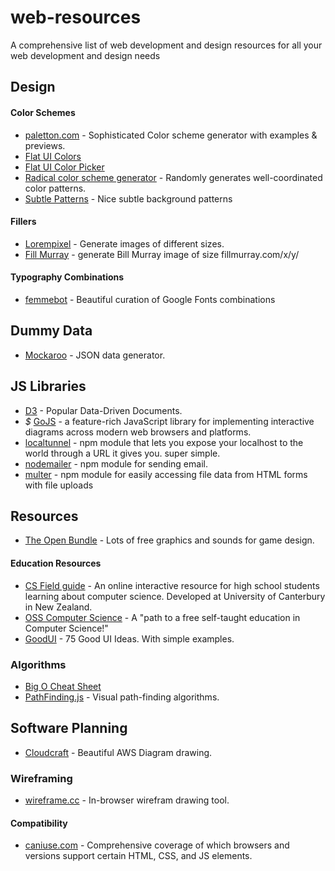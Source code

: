 # web-resources
A comprehensive list of web development and design resources for all your web development and design needs

## Design
#### Color Schemes
+ <a href="http://paletton.com/">paletton.com</a> - Sophisticated Color scheme generator with examples & previews.
+ <a href="http://www.materialui.co/flatuicolors">Flat UI Colors</a>
+ <a href="http://www.flatuicolorpicker.com/">Flat UI Color Picker</a>
+ <a href="http://www.coolors.co/">Radical color scheme generator</a> - Randomly generates well-coordinated color patterns.
+ <a href="http://subtlepatterns.com/">Subtle Patterns</a> - Nice subtle background patterns

#### Fillers
+ <a href="http://lorempixel.com/">Lorempixel</a> - Generate images of different sizes.
+ <a href="http://fillmurray.com/">Fill Murray</a> - generate Bill Murray image of size fillmurray.com/x/y/

#### Typography Combinations
+ <a href='http://femmebot.github.io/google-type/'>femmebot</a> - Beautiful curation of Google Fonts combinations
## Dummy Data
+ <a href="https://www.mockaroo.com/">Mockaroo</a> - JSON data generator.

## JS Libraries
+ <a href="http://d3.js">D3</a> - Popular Data-Driven Documents.
+ _$_ <a href="http://gojs.net">GoJS</a> - a feature-rich JavaScript library for implementing interactive diagrams across modern web browsers and platforms.
+ <a href="https://localtunnel.me">localtunnel</a> - npm module that lets you expose your localhost to the world through a URL it gives you. super simple.
+ <a href="https://github.com/nodemailer/nodemailer">nodemailer</a> - npm module for sending email.
+ <a href="https://github.com/expressjs/multer">multer</a> - npm module for easily accessing file data from HTML forms with file uploads

## Resources
+ <a href="http://open.commonly.cc/">The Open Bundle</a> - Lots of free graphics and sounds for game design.

#### Education Resources
+ <a href="http://www.csfieldguide.org.nz/">CS Field guide</a> - An online interactive resource for high school students learning about computer science. Developed at University of Canterbury in New Zealand.
+ <a href="https://github.com/open-source-society/computer-science"> OSS Computer Science</a> - A "path to a free self-taught education in Computer Science!"
+ <a href="#">GoodUI</a> - 75 Good UI Ideas. With simple examples.

### Algorithms
+ <a href="http://bigocheatsheet.com/">Big O Cheat Sheet</a>
+ <a href="http://qiao.github.io/PathFinding.js/visual/">PathFinding.js</a> - Visual path-finding algorithms.

## Software Planning
+ <a href="https://cloudcraft.co/">Cloudcraft</a> - Beautiful AWS Diagram drawing.
### Wireframing
+ <a href="https://wireframe.cc/">wireframe.cc</a> - In-browser wirefram drawing tool.
#### Compatibility
+ <a href="caniuse.com/">caniuse.com</a> - Comprehensive coverage of which browsers and versions support certain HTML, CSS, and JS elements.

